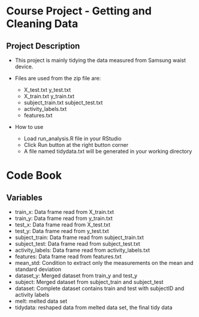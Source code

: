 # Course Project - Getting and Cleaning Data
## Project Description
* This project is mainly tidying the data measured from Samsung waist device.

* Files are used from the zip file are:
  + X_test.txt y_test.txt
  + X_train.txt y_train.txt
  + subject_train.txt subject_test.txt
  + activity_labels.txt
  + features.txt
  
* How to use
  + Load run_analysis.R file in your RStudio
  + Click Run button at the right button corner
  + A file named tidydata.txt will be generated in your working directory
  
# Code Book
## Variables
  * train_x: Data frame read from X_train.txt
  * train_y: Data frame read from y_train.txt
  * test_x: Data frame read from X_test.txt
  * test_y: Data frame read from y_test.txt
  * subject_train: Data frame read from subject_train.txt
  * subject_test: Data frame read from subject_test.txt
  * activity_labels: Data frame read from activity_labels.txt
  * features: Data frame read from features.txt
  * mean_std: Condition to extract only the measurements on the mean and standard deviation
  * dataset_y: Merged dataset from train_y and test_y
  * subject: Merged dataset from subject_train and subject_test
  * dataset: Complete dataset contains train and test with subjectID and activity labels
  * melt: melted data set
  * tidydata: reshaped data from melted data set, the final tidy data
